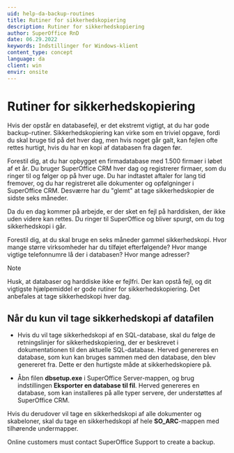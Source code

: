 ```yaml
---
uid: help-da-backup-routines
title: Rutiner for sikkerhedskopiering
description: Rutiner for sikkerhedskopiering
author: SuperOffice RnD
date: 06.29.2022
keywords: Indstillinger for Windows-klient
content_type: concept
language: da
client: win
envir: onsite
---
```


# Rutiner for sikkerhedskopiering

Hvis der opstår en databasefejl, er det ekstremt vigtigt, at du har gode backup-rutiner. Sikkerhedskopiering kan virke som en triviel opgave, fordi du skal bruge tid på det hver dag, men hvis noget går galt, kan fejlen ofte rettes hurtigt, hvis du har en kopi af databasen fra dagen før.

Forestil dig, at du har opbygget en firmadatabase med 1.500 firmaer i løbet af et år. Du bruger SuperOffice CRM hver dag og registrerer firmaer, som du ringer til og følger op på hver uge. Du har indtastet aftaler for lang tid fremover, og du har registreret alle dokumenter og opfølgninger i SuperOffice CRM. Desværre har du "glemt" at tage sikkerhedskopier de sidste seks måneder.

Da du en dag kommer på arbejde, er der sket en fejl på harddisken, der ikke uden videre kan rettes. Du ringer til SuperOffice og bliver spurgt, om du tog sikkerhedskopi i går.

Forestil dig, at du skal bruge en seks måneder gammel sikkerhedskopi. Hvor mange større virksomheder har du tilføjet efterfølgende? Hvor mange vigtige telefonnumre lå der i databasen? Hvor mange adresser?

> [!NOTE]
> Husk, at databaser og harddiske ikke er fejlfri. Der kan opstå fejl, og dit vigtigste hjælpemiddel er gode rutiner for sikkerhedskopiering. Det anbefales at tage sikkerhedskopi hver dag.

## Når du kun vil tage sikkerhedskopi af datafilen

* Hvis du vil tage sikkerhedskopi af en SQL-database, skal du følge de retningslinjer for sikkerhedskopiering, der er beskrevet i dokumentationen til den aktuelle SQL-database. Herved genereres en database, som kun kan bruges sammen med den database, den blev genereret fra. Dette er den hurtigste måde at sikkerhedskopiere på.

* Åbn filen **dbsetup.exe** i SuperOffice Server-mappen, og brug indstillingen **Eksporter en database til fil**. Herved genereres en database, som kan installeres på alle typer servere, der understøttes af SuperOffice CRM.

Hvis du derudover vil tage en sikkerhedskopi af alle dokumenter og skabeloner, skal du tage en sikkerhedskopi af hele **SO_ARC**-mappen med tilhørende undermapper.

<!-- online --> Online customers must contact SuperOffice Support to create a backup.
